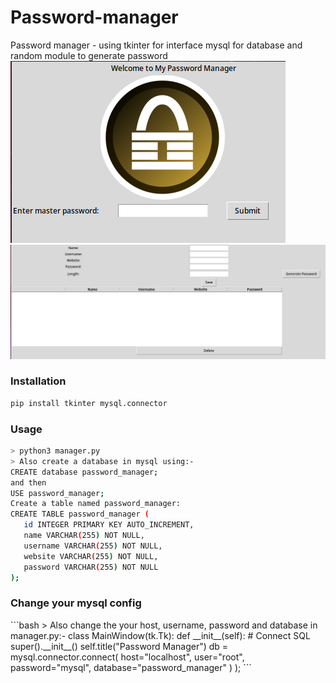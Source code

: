 # Password-manager
Password manager - using tkinter for interface mysql for database and random module to generate password
![alt text](https://github.com/Neutrino-Tech/password-manager/blob/main/1.png)
![alt text](https://github.com/Neutrino-Tech/password-manager/blob/main/2.png)

<h3>Installation</h3>

```bash
pip install tkinter mysql.connector
```
<h3>Usage</h3>

```bash
> python3 manager.py
> Also create a database in mysql using:-
CREATE database password_manager;
and then
USE password_manager;
Create a table named password_manager:
CREATE TABLE password_manager (
   id INTEGER PRIMARY KEY AUTO_INCREMENT,
   name VARCHAR(255) NOT NULL,
   username VARCHAR(255) NOT NULL,
   website VARCHAR(255) NOT NULL,
   password VARCHAR(255) NOT NULL
);
```
<h3>Change your mysql config</h3>
```bash
> Also change the your host, username, password and database in manager.py:-
class MainWindow(tk.Tk):
    def __init__(self):
        # Connect SQL
        super().__init__()
        self.title("Password Manager")
        db = mysql.connector.connect(
            host="localhost",
            user="root",
            password="mysql",
            database="password_manager" 
        )
        );
```
